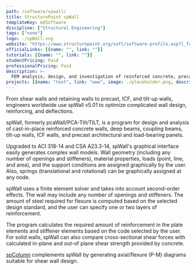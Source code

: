 ```yaml
---
path: /software/spwall/
title: StructurePoint spWall
templateKey: mdSoftware
discipline: ["Structural Engineering"]
tags: ["none"]
logo: ./spWall.svg
website: "https://www.structurepoint.org/soft/software-profile.asp?l_family_id=56"
officialLinks: [{name: "", link: ""}]
tutorials: [{name: "", link: ""}]
studentPricing: Paid
professionalPricing: Paid
description: >-
  FEM analysis, design, and investigation of reinforced concrete, precast, ICF, tilt-up, retaining, architectural, and shear walls.
projects: [{name: "text", link: "www", image: ./placeholder.png, description: "blah blah"}]
---
```


From shear walls and retaining walls to precast, ICF, and tilt-up walls, engineers worldwide use spWall v5.01 to optimize complicated wall design, reinforcing, and deflections.

spWall, formerly pcaWall/PCA-Tilt/TILT, is a program for design and analysis of cast-in-place reinforced concrete walls, deep beams, coupling beams, tilt-up walls, ICF walls, and precast architectural and load-bearing panels.

Upgraded to ACI 318-14 and CSA A23.3-14, spWall's graphical interface easily generates complex wall models. Wall geometry (including any number of openings and stiffeners), material properties, loads (point, line, and area), and the support conditions are assigned graphically by the user. Also, springs (translational and rotational) can be graphically assigned at any node.

spWall uses a finite element solver and takes into account second-order effects. The wall may include any number of openings and stiffeners. The amount of steel required for flexure is computed based on the selected design standard, and the user can specify one or two layers of reinforcement.

The program calculates the required amount of reinforcement in the plate elements and stiffener elements based on the code selected by the user. For solid walls, spWall can also compare cross-sectional shear forces with calculated in-plane and out-of plane shear strength provided by concrete.

[spColumn](/software/spColumn/) complements spWall by generating axial/flexure (P-M) diagrams suitable for shear wall design.
